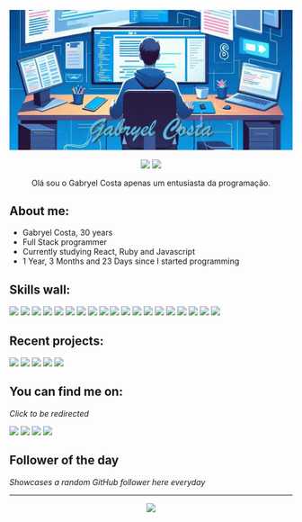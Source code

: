 <p align="center"><img src="src/resources/images/gabryel.png" width="600"/></p>
<p align="center"><a href="https://x.com/GabryelVercoza"><img src="https://img.shields.io/badge/X-404E4D?style=for-the-badge&logoColor=F2F2F2&logo=X"/></a>
<a href="https://www.linkedin.com/in/gabryel-costa-86620a2a8/"><img src="https://img.shields.io/badge/linkedin-404E4D?style=for-the-badge&logoColor=F2F2F2&logo=linkedin"/></a></p>
<p align="center">Olá sou o Gabryel Costa apenas um entusiasta da programação.</p>

## **About me:**

* Gabryel Costa, 30 years
* Full Stack programmer
* Currently studying React, Ruby and Javascript
* 1 Year, 3 Months and 23 Days since I started programming

## **Skills wall:**

<p align="left"><img src="https://img.shields.io/badge/photoshop-404E4D?logo=adobe-photoshop&style=for-the-badge&logoColor=F2F2F2"/>
<img src="https://img.shields.io/badge/react-5BBDE7?logo=react&style=for-the-badge&logoColor=F2F2F2"/>
<img src="https://img.shields.io/badge/python-616D6C?logo=python&style=for-the-badge&logoColor=F2F2F2"/>
<img src="https://img.shields.io/badge/node.js-5BBDE7?logo=node.js&style=for-the-badge&logoColor=F2F2F2"/>
<img src="https://img.shields.io/badge/css3-5BBDE7?logo=css3&style=for-the-badge&logoColor=F2F2F2"/>
<img src="https://img.shields.io/badge/docker-5BBDE7?logo=docker&style=for-the-badge&logoColor=F2F2F2"/>
<img src="https://img.shields.io/badge/figma-404E4D?logo=figma&style=for-the-badge&logoColor=F2F2F2"/>
<img src="https://img.shields.io/badge/markdown-616D6C?logo=markdown&style=for-the-badge&logoColor=F2F2F2"/>
<img src="https://img.shields.io/badge/ruby-616D6C?logo=ruby&style=for-the-badge&logoColor=F2F2F2"/>
<img src="https://img.shields.io/badge/html5-5BBDE7?logo=html5&style=for-the-badge&logoColor=F2F2F2"/>
<img src="https://img.shields.io/badge/styled%20components-616D6C?logo=styled%20components&style=for-the-badge&logoColor=F2F2F2"/>
<img src="https://img.shields.io/badge/mysql-5BBDE7?logo=mysql&style=for-the-badge&logoColor=F2F2F2"/>
<img src="https://img.shields.io/badge/javascript-5BBDE7?logo=javascript&style=for-the-badge&logoColor=F2F2F2"/>
<img src="https://img.shields.io/badge/express.js-404E4D?logo=express&style=for-the-badge&logoColor=F2F2F2"/>
<img src="https://img.shields.io/badge/sqlite-616D6C?logo=sqlite&style=for-the-badge&logoColor=F2F2F2"/>
<img src="https://img.shields.io/badge/github-5BBDE7?logo=github&style=for-the-badge&logoColor=F2F2F2"/>
<img src="https://img.shields.io/badge/git-5BBDE7?logo=git&style=for-the-badge&logoColor=F2F2F2"/>
<img src="https://img.shields.io/badge/visual%20studio%20code-404E4D?logo=visual%20studio%20code&style=for-the-badge&logoColor=F2F2F2"/>
<img src="https://img.shields.io/badge/api%20rest-404E4D?logo=api%20rest&style=for-the-badge&logoColor=F2F2F2"/></p>

## **Recent projects:**

<a href="https://github.com/gabryelcosta/gabryelcosta"><img src="https://github-readme-stats.vercel.app/api/pin/?username=gabryelcosta&repo=gabryelcosta&title_color=5BBDE7&text_color=F2F2F2&bg_color=616D6C&border_color=121111&icon_color=F2F2F2&border_radius=20" height="100"/></a>
<a href="https://github.com/gabryelcosta/foodexplorer_api"><img src="https://github-readme-stats.vercel.app/api/pin/?username=gabryelcosta&repo=foodexplorer_api&title_color=5BBDE7&text_color=F2F2F2&bg_color=616D6C&border_color=121111&icon_color=F2F2F2&border_radius=20" height="100"/></a>
<a href="https://github.com/gabryelcosta/foodexplorer_Web"><img src="https://github-readme-stats.vercel.app/api/pin/?username=gabryelcosta&repo=foodexplorer_Web&title_color=5BBDE7&text_color=F2F2F2&bg_color=616D6C&border_color=121111&icon_color=F2F2F2&border_radius=20" height="100"/></a>
<a href="https://github.com/gabryelcosta/autenticao"><img src="https://github-readme-stats.vercel.app/api/pin/?username=gabryelcosta&repo=autenticao&title_color=5BBDE7&text_color=F2F2F2&bg_color=616D6C&border_color=121111&icon_color=F2F2F2&border_radius=20" height="100"/></a>
<a href="https://github.com/gabryelcosta/deploy-frontend-rocketmoives"><img src="https://github-readme-stats.vercel.app/api/pin/?username=gabryelcosta&repo=deploy-frontend-rocketmoives&title_color=5BBDE7&text_color=F2F2F2&bg_color=616D6C&border_color=121111&icon_color=F2F2F2&border_radius=20" height="100"/></a>

## **You can find me on:**

*Click to be redirected*

<p align="left"><a href="https://x.com/GabryelVercoza"><img src="https://img.shields.io/badge/X-404E4D?style=for-the-badge&logoColor=F2F2F2&logo=X"/></a>
<a href="https://www.linkedin.com/in/gabryel-costa-86620a2a8/"><img src="https://img.shields.io/badge/linkedin-404E4D?style=for-the-badge&logoColor=F2F2F2&logo=linkedin"/></a>
<a href="mailto:gabryelrenatocosta@gmail.com"><img src="https://img.shields.io/badge/email-404E4D?logo=gmail&style=for-the-badge&logoColor=F2F2F2"/></a>
<img src="https://img.shields.io/badge/gblvc-404E4D?logo=discord&labelColor=616D6C&style=for-the-badge&logoColor=F2F2F2"/></p>

## **Follower of the day**

*Showcases a random GitHub follower here everyday*



<hr>

<p align="center"><img src="https://github-readme-stats.vercel.app/api/?username=gabryelcosta&style=for-the-badge&title_color=5BBDE7&text_color=F2F2F2&bg_color=616D6C&border_color=121111&show_icons=true&icon_color=F2F2F2&rank_icon=github"/></p>